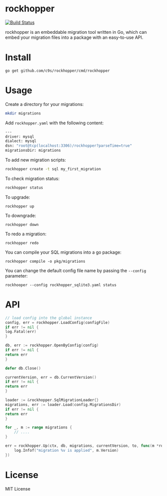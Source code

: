 rockhopper
======================

[![Build Status](https://travis-ci.org/c9s/rockhopper.svg?branch=main)](https://travis-ci.org/c9s/rockhopper)

rockhopper is an embeddable migration tool written in Go, which can embed your migration files into a package with an
easy-to-use API.

# Install

```
go get github.com/c9s/rockhopper/cmd/rockhopper
```

# Usage

Create a directory for your migrations:

```sh
mkdir migrations
```

Add `rockhopper.yaml` with the following content:

```sh
---
driver: mysql
dialect: mysql
dsn: "root@tcp(localhost:3306)/rockhopper?parseTime=true"
migrationsDir: migrations
```

To add new migration scripts:

```sh
rockhopper create -t sql my_first_migration
```

To check migration status:

```sh
rockhopper status
```

To upgrade:

```shell
rockhopper up
```

To downgrade:

```shell
rockhopper down
```

To redo a migration:

```shell
rockhopper redo
```

You can compile your SQL migrations into a go package:

```shell
rockhopper compile -o pkg/migrations
```

You can change the default config file name by passing the `--config` parameter:

```shell
rockhooper --config rockhopper_sqlite3.yaml status
```

# API

```go
// load config into the global instance
config, err = rockhopper.LoadConfig(configFile)
if err != nil {
log.Fatal(err)
}

db, err := rockhopper.OpenByConfig(config)
if err != nil {
return err
}

defer db.Close()

currentVersion, err = db.CurrentVersion()
if err != nil {
return err
}

loader := &rockhopper.SqlMigrationLoader{}
migrations, err := loader.Load(config.MigrationsDir)
if err != nil {
return err
}

for _, m := range migrations {
	// ....
}

err = rockhopper.Up(ctx, db, migrations, currentVersion, to, func(m *rockhopper.Migration) {
    log.Infof("migration %v is applied", m.Version)
})
```

# License

MIT License

